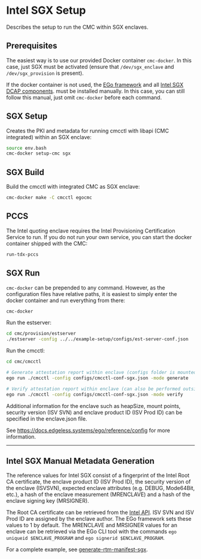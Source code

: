 # Intel SGX Setup

Describes the setup to run the CMC within SGX enclaves.

## Prerequisites

The easiest way is to use our provided Docker container `cmc-docker`. In this case,
just SGX must be activated (ensure that `/dev/sgx_enclave` and `/dev/sgx_provision` is present).

If the docker container is not used, the [EGo framework](https://github.com/edgelesssys/ego)
and all [Intel SGX DCAP components](https://www.intel.com/content/www/us/en/developer/articles/guide/intel-software-guard-extensions-data-center-attestation-primitives-quick-install-guide.html).
must be installed manually. In this case, you can still follow this manual, just omit
`cmc-docker` before each command.

## SGX Setup

Creates the PKI and metadata for running cmcctl with libapi (CMC integrated) within
an SGX enclave:
```sh
source env.bash
cmc-docker setup-cmc sgx
```

## SGX Build

Build the cmcctl with integrated CMC as SGX enclave:
```sh
cmc-docker make -C cmcctl egocmc
```

## PCCS

The Intel quoting enclave requires the Intel Provisioning Certification Service to run. If you
do not run your own service, you can start the docker container shipped with the CMC:
```sh
run-tdx-pccs
```

## SGX Run

`cmc-docker` can be prepended to any command. However, as the configuration files have relative
paths, it is easiest to simply enter the docker container and run everything from there:
```sh
cmc-docker
```

Run the estserver:
```sh
cd cmc/provision/estserver
./estserver -config ../../example-setup/configs/est-server-conf.json
```

Run the cmcctl:
```sh
cd cmc/cmcctl

# Generate attestation report within enclave (configs folder is mounted into enclave)
ego run ./cmcctl -config configs/cmcctl-conf-sgx.json -mode generate

# Verify attestation report within enclave (can also be performed outside)
ego run ./cmcctl -config configs/cmcctl-conf-sgx.json -mode verify
```

Additional information for the enclave such as heapSize, mount points, security version (ISV SVN)
and enclave product ID (ISV Prod ID) can be specified in the enclave.json file.

See https://docs.edgeless.systems/ego/reference/config for more information.


---


## Intel SGX Manual Metadata Generation

The reference values for Intel SGX consist of a fingerprint of the Intel Root CA certificate,
the enclave product ID (ISV Prod ID), the security version of the enclave (ISVSVN), expected
enclave attributes (e.g. DEBUG, Mode64Bit, etc.), a hash of the enclave measurement (MRENCLAVE)
and a hash of the enclave signing key (MRSIGNER).

The Root CA certificate can be retrieved from the
[Intel API](https://api.portal.trustedservices.intel.com/content/documentation.html). ISV SVN and
ISV Prod ID are assigned by the enclave author. The EGo framework sets these values to 1 by default.
The MRENCLAVE and MRSIGNER values for an enclave can be retrieved via the EGo CLI tool with the
commands `ego uniqueid $ENCLAVE_PROGRAM` and `ego signerid $ENCLAVE_PROGRAM`.

For a complete example, see [generate-rtm-manifest-sgx](../bin/generate-rtm-manifest-sgx).